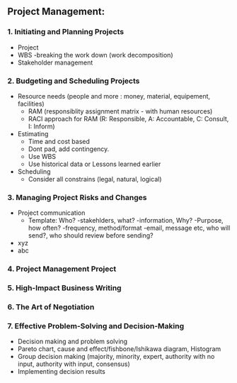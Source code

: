 ## Project Management:

### 1. Initiating and Planning Projects
  - Project
  - WBS -breaking the work down (work decomposition)
  - Stakeholder management

### 2. Budgeting and Scheduling Projects
  - Resource needs (people and more : money, material, equipement, facilities)
    - RAM (responsiblity assignment matrix - with human resources)
    - RACI approach for RAM (R: Responsible, A: Accountable, C: Consult, I: Inform)
  - Estimating
    - Time and cost based
    - Dont pad, add contingency.
    - Use WBS
    - Use historical data or Lessons learned earlier
  - Scheduling
    - Consider all constrains (legal, natural, logical)

### 3. Managing Project Risks and Changes
  - Project communication
    - Template: Who? -stakehlders, what? -information, Why? -Purpose, how often? -frequency, method/format -email, message etc, who will send?, who should review before sending?
  - xyz
  - abc

### 4. Project Management Project

### 5. High-Impact Business Writing

### 6. The Art of Negotiation

### 7. Effective Problem-Solving and Decision-Making
  - Decision making and problem solving
  - Pareto chart, cause and effect/fishbone/Ishikawa diagram, Histogram
  - Group decision making (majority, minority, expert, authority with no input, authority with input, consensus)
  - Implementing decision results
